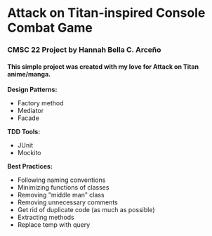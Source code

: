 # Attack on Titan-inspired Console Combat Game
### CMSC 22 Project by Hannah Bella C. Arceño
#### This simple project was created with my love for Attack on Titan anime/manga.

__Design Patterns:__
* Factory method
* Mediator
* Facade

__TDD Tools:__
* JUnit
* Mockito
	
__Best Practices:__
* Following naming conventions
* Minimizing functions of classes
* Removing "middle man" class
* Removing unnecessary comments
* Get rid of duplicate code (as much as possible)
* Extracting methods
* Replace temp with query
